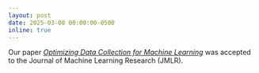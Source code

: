 ```yaml
---
layout: post
date: 2025-03-08 00:00:00-0500
inline: true
---
```



Our paper _[Optimizing Data Collection for Machine Learning](https://arxiv.org/abs/2210.01234)_ was accepted to the Journal of Machine Learning Research (JMLR).
